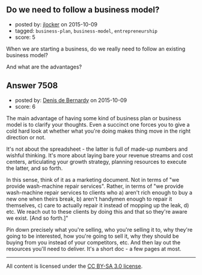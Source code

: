 ## Do we need to follow a business model?

- posted by: [jlocker](https://stackexchange.com/users/4774502/jlocker) on 2015-10-09
- tagged: `business-plan`, `business-model`, `entrepreneurship`
- score: 5

<p>When we are starting a business, do we really need to follow an existing business model?</p>

<p>And what are the advantages?</p>



## Answer 7508

- posted by: [Denis de Bernardy](https://stackexchange.com/users/182468/denis-de-bernardy) on 2015-10-09
- score: 6

<p>The main advantage of having some kind of business plan or business model is to clarify your thoughts. Even a succinct one forces you to give a cold hard look at whether what you're doing makes thing move in the right direction or not.</p>

<p>It's not about the spreadsheet - the latter is full of made-up numbers and wishful thinking. It's more about laying bare your revenue streams and cost centers, articulating your growth strategy, planning resources to execute the latter, and so forth.</p>

<p>In this sense, think of it as a marketing document. Not in terms of "we provide wash-machine repair services". Rather, in terms of "we provide wash-machine repair services to clients who a) aren't rich enough to buy a new one when theirs break, b) aren't handymen enough to repair it themselves, c) care to actually repair it instead of mopping up the leak, d) etc. We reach out to these clients by doing this and that so they're aware we exist. [And so forth.]"</p>

<p>Pin down precisely what you're selling, who you're selling it to, why they're going to be interested, how you're going to sell it, why they should be buying from you instead of your competitors, etc. And then lay out the resources you'll need to deliver. It's a short doc - a few pages at most.</p>




---

All content is licensed under the [CC BY-SA 3.0 license](https://creativecommons.org/licenses/by-sa/3.0/).
